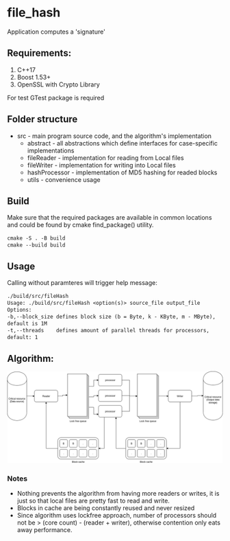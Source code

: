 # file_hash
Application computes a 'signature'

## Requirements:

1. C++17
2. Boost 1.53+
3. OpenSSL with Crypto Library

For test GTest package is required

## Folder structure

- src - main program source code, and the algorithm's implementation
  - abstract - all abstractions which define interfaces for case-specific implementations
  - fileReader - implementation for reading from Local files
  - fileWriter - implementation for writing into Local files
  - hashProcessor - implementation of MD5 hashing for readed blocks
  - utils - convenience usage

## Build
Make sure that the required packages are available in common locations and could be found by cmake find_package() utility.

    cmake -S . -B build
    cmake --build build
    

## Usage

Calling without paramteres will trigger help message:
        
    ./build/src/fileHash
    Usage: ./build/src/fileHash <option(s)> source_file output_file
    Options:
	-b,--block_size	defines block size (b = Byte, k - KByte, m - MByte), default is 1M
	-t,--threads	defines amount of parallel threads for processors, default: 1


## Algorithm:

<img src="file_block_hash.png"/>

### Notes
 - Nothing prevents the algorithm from having more readers or writes, it is just so that local files are pretty fast to read and write.
 - Blocks in cache are being constantly reused and never resized
 - Since algorithm uses lockfree approach, number of processors should not be > (core count) -  (reader + writer), otherwise contention only eats away performance.